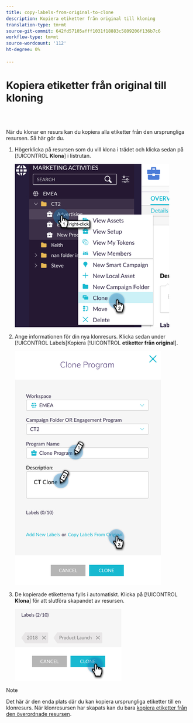 ```yaml
---
title: copy-labels-from-original-to-clone
description: Kopiera etiketter från original till kloning
translation-type: tm+mt
source-git-commit: 642fd57105afff1031f18883c5809206f136b7c6
workflow-type: tm+mt
source-wordcount: '112'
ht-degree: 0%

---
```



# Kopiera etiketter från original till kloning

<br> 

När du klonar en resurs kan du kopiera alla etiketter från den ursprungliga resursen. Så här gör du.

1. Högerklicka på resursen som du vill klona i trädet och klicka sedan på [!UICONTROL **Klona**] i listrutan.

   ![Bild ett](/help/sky/assets/labels/copy-labels-from-original-to-clone/copy-labels-from-original-to-clone-1.jpg)

1. Ange informationen för din nya klonresurs. Klicka sedan under [!UICONTROL Labels]Kopiera [!UICONTROL **etiketter från original**].

   ![Bild två](/help/sky/assets/labels/copy-labels-from-original-to-clone/copy-labels-from-original-to-clone-2.jpg)

1. De kopierade etiketterna fylls i automatiskt. Klicka på [!UICONTROL **Klona**] för att slutföra skapandet av resursen.

   ![Bild tre](/help/sky/assets/labels/copy-labels-from-original-to-clone/copy-labels-from-original-to-clone-3.jpg)

>[!NOTE]
>
>Det här är den enda plats där du kan kopiera ursprungliga etiketter till en klonresurs. När klonresursen har skapats kan du bara [kopiera etiketter från den överordnade resursen](/help/sky/copy-labels-from-parent-to-child.md).
